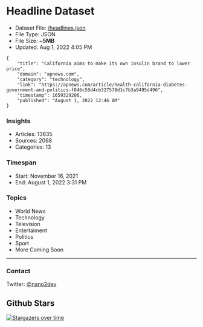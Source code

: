 # Headline Dataset

- Dataset File: [/headlines.json](https://raw.githubusercontent.com/fwd/news/master/headlines.json) 
- File Type: JSON
- File Size: ~**5MB**
- Updated: Aug 1, 2022 4:05 PM

```
{
    "title": "California aims to make its own insulin brand to lower price",
    "domain": "apnews.com",
    "category": "technology",
    "link": "https://apnews.com/article/health-california-diabetes-government-and-politics-f846c58d4cb327578d1c7b3a9495d496",
    "timestamp": 1659329206,
    "published": "August 1, 2022 12:46 AM"
}
```

### Insights

- Articles: 13635
- Sources: 2068
- Categories: 13

### Timespan

- Start: November 16, 2021
- End: August 1, 2022 3:31 PM

### Topics

- World News
- Technology
- Television
- Entertaiment
- Politics
- Sport
- More Coming Soon

---

### Contact 

Twitter: [@nano2dev](https://twitter.com/nano2dev)

## Github Stars

[![Stargazers over time](https://starchart.cc/fwd/news.svg)](https://starchart.cc/fwd/news)
	